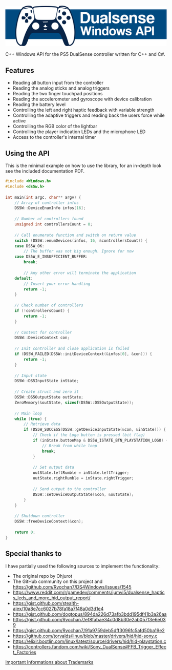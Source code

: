 ![](https://raw.githubusercontent.com/mattdevv/DualSense-Windows/main/Doc/GitHub_readme/header.png)



C++ Windows API for the PS5 DualSense controller written for C++ and C#. 

## Features

- Reading all button input from the controller
- Reading the analog sticks and analog triggers
- Reading the two finger touchpad positions
- Reading the accelerometer and gyroscope with device calibration
- Reading the battery level
- Controlling the left and right haptic feedback with variable strength
- Controlling the adaptive triggers and reading back the users force while active
- Controlling the RGB color of the lightbar
- Controlling the player indication LEDs and the microphone LED
- Access to the controller's internal timer

## Using the API

This is the minimal example on how to use the library, for an in-depth look see the included documentation PDF.

```c++
#include <Windows.h>
#include <ds5w.h>

int main(int argc, char** argv) {
	// Array of controller infos
	DS5W::DeviceEnumInfo infos[16];

	// Number of controllers found
	unsigned int controllersCount = 0;

	// Call enumerate function and switch on return value
	switch (DS5W::enumDevices(infos, 16, &controllersCount)) {
	case DS5W_OK:
		// The buffer was not big enough. Ignore for now
	case DS5W_E_INSUFFICIENT_BUFFER:
		break;

		// Any other error will terminate the application
	default:
		// Insert your error handling
		return -1;
	}

	// Check number of controllers
	if (!controllersCount) {
		return -1;
	}

	// Context for controller
	DS5W::DeviceContext con;

	// Init controller and close application is failed
	if (DS5W_FAILED(DS5W::initDeviceContext(&infos[0], &con))) {
		return -1;
	}

	// Input state
	DS5W::DS5InputState inState;

	// Create struct and zero it
	DS5W::DS5OutputState outState;
	ZeroMemory(&outState, sizeof(DS5W::DS5OutputState));

	// Main loop
	while (true) {
		// Retrieve data
		if (DS5W_SUCCESS(DS5W::getDeviceInputState(&con, &inState))) {
			// Check if the Logo button is pressed (bit flag)
			if (inState.buttonMap & DS5W_ISTATE_BTN_PLAYSTATION_LOGO) {
				// Break from while loop
				break;
			}

			// Set output data
			outState.leftRumble = inState.leftTrigger;
			outState.rightRumble = inState.rightTrigger;

			// Send output to the controller
			DS5W::setDeviceOutputState(&con, &outState);
		}
	}

	// Shutdown controller
	DS5W::freeDeviceContext(&con);

	return 0;
}
``` 

## Special thanks to

I have partially used the following sources to implement the functionality:

- The original repo by Ohjurot
- The GitHub community on this project and https://github.com/Ryochan7/DS4Windows/issues/1545
- https://www.reddit.com/r/gamedev/comments/jumvi5/dualsense_haptics_leds_and_more_hid_output_report/
- https://gist.github.com/stealth-alex/10a8e7cc6027b78fa18a7f48a0d3d1e4
- https://gist.github.com/dogtopus/894da226d73afb3bdd195df41b3a26aa
- https://gist.github.com/Ryochan7/ef8fabae34c0d8b30e2ab057f3e6e039
- https://gist.github.com/Ryochan7/91a9759deb5dff3096fc5afd50ba19e2
- https://github.com/torvalds/linux/blob/master/drivers/hid/hid-sony.c
- https://elixir.bootlin.com/linux/latest/source/drivers/hid/hid-playstation.c
- https://controllers.fandom.com/wiki/Sony_DualSense#FFB_Trigger_Effect_Factories



[Important Informations about Trademarks](https://github.com/mattdevv/DualSense-Windows/blob/main/TRADEMARKS.md)
